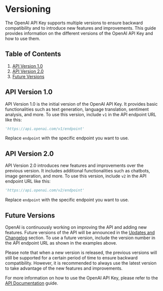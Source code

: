 # Versioning

The OpenAI API Key supports multiple versions to ensure backward compatibility and to introduce new features and improvements. This guide provides information on the different versions of the OpenAI API Key and how to use them.

## Table of Contents

1. [API Version 1.0](#api-version-1.0)
2. [API Version 2.0](#api-version-2.0)
3. [Future Versions](#future-versions)

## API Version 1.0

API Version 1.0 is the initial version of the OpenAI API Key. It provides basic functionalities such as text generation, language translation, sentiment analysis, and more. To use this version, include `v1` in the API endpoint URL like this:

```python
'https://api.openai.com/v1/endpoint'
```

Replace `endpoint` with the specific endpoint you want to use.

## API Version 2.0

API Version 2.0 introduces new features and improvements over the previous version. It includes additional functionalities such as chatbots, image generation, and more. To use this version, include `v2` in the API endpoint URL like this:

```python
'https://api.openai.com/v2/endpoint'
```

Replace `endpoint` with the specific endpoint you want to use.

## Future Versions

OpenAI is continuously working on improving the API and adding new features. Future versions of the API will be announced in the [Updates and Changelog](UpdatesAndChangelog.md) section. To use a future version, include the version number in the API endpoint URL as shown in the examples above.

Please note that when a new version is released, the previous versions will still be supported for a certain period of time to ensure backward compatibility. However, it is recommended to always use the latest version to take advantage of the new features and improvements.

For more information on how to use the OpenAI API Key, please refer to the [API Documentation](APIDocumentation.md) guide.
